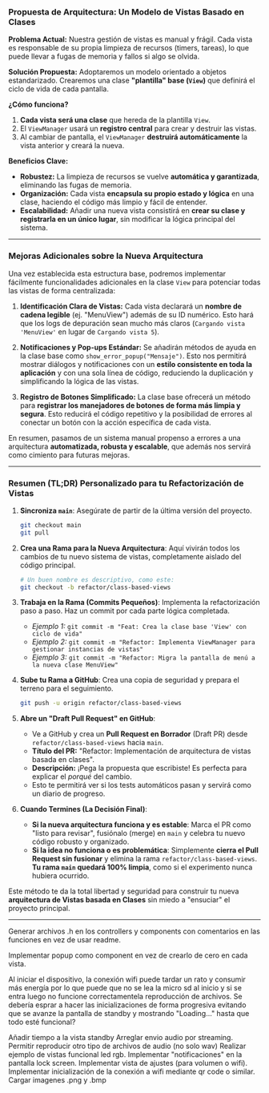 
### **Propuesta de Arquitectura: Un Modelo de Vistas Basado en Clases**

**Problema Actual:**
Nuestra gestión de vistas es manual y frágil. Cada vista es responsable de su propia limpieza de recursos (timers, tareas), lo que puede llevar a fugas de memoria y fallos si algo se olvida.

**Solución Propuesta:**
Adoptaremos un modelo orientado a objetos estandarizado. Crearemos una clase **"plantilla" base (`View`)** que definirá el ciclo de vida de cada pantalla.

**¿Cómo funciona?**

1.  **Cada vista será una clase** que hereda de la plantilla `View`.
2.  El `ViewManager` usará un **registro central** para crear y destruir las vistas.
3.  Al cambiar de pantalla, el `ViewManager` **destruirá automáticamente** la vista anterior y creará la nueva.

**Beneficios Clave:**

*   **Robustez:** La limpieza de recursos se vuelve **automática y garantizada**, eliminando las fugas de memoria.
*   **Organización:** Cada vista **encapsula su propio estado y lógica** en una clase, haciendo el código más limpio y fácil de entender.
*   **Escalabilidad:** Añadir una nueva vista consistirá en **crear su clase y registrarla en un único lugar**, sin modificar la lógica principal del sistema.

---

### **Mejoras Adicionales sobre la Nueva Arquitectura**

Una vez establecida esta estructura base, podremos implementar fácilmente funcionalidades adicionales en la clase `View` para potenciar todas las vistas de forma centralizada:

1.  **Identificación Clara de Vistas:**
    Cada vista declarará un **nombre de cadena legible** (ej. "MenuView") además de su ID numérico. Esto hará que los logs de depuración sean mucho más claros (`Cargando vista 'MenuView'` en lugar de `Cargando vista 5`).

2.  **Notificaciones y Pop-ups Estándar:**
    Se añadirán métodos de ayuda en la clase base como `show_error_popup("Mensaje")`. Esto nos permitirá mostrar diálogos y notificaciones con un **estilo consistente en toda la aplicación** y con una sola línea de código, reduciendo la duplicación y simplificando la lógica de las vistas.

3.  **Registro de Botones Simplificado:**
    La clase base ofrecerá un método para **registrar los manejadores de botones de forma más limpia y segura**. Esto reducirá el código repetitivo y la posibilidad de errores al conectar un botón con la acción específica de cada vista.

En resumen, pasamos de un sistema manual propenso a errores a una arquitectura **automatizada, robusta y escalable**, que además nos servirá como cimiento para futuras mejoras.

---

### **Resumen (TL;DR) Personalizado para tu Refactorización de Vistas**

1.  **Sincroniza `main`**: Asegúrate de partir de la última versión del proyecto.
    ```bash
    git checkout main
    git pull
    ```

2.  **Crea una Rama para la Nueva Arquitectura**: Aquí vivirán todos los cambios de tu nuevo sistema de vistas, completamente aislado del código principal.
    ```bash
    # Un buen nombre es descriptivo, como este:
    git checkout -b refactor/class-based-views
    ```

3.  **Trabaja en la Rama (Commits Pequeños)**: Implementa la refactorización paso a paso. Haz un commit por cada parte lógica completada.
    *   *Ejemplo 1:* `git commit -m "Feat: Crea la clase base 'View' con ciclo de vida"`
    *   *Ejemplo 2:* `git commit -m "Refactor: Implementa ViewManager para gestionar instancias de vistas"`
    *   *Ejemplo 3:* `git commit -m "Refactor: Migra la pantalla de menú a la nueva clase MenuView"`

4.  **Sube tu Rama a GitHub**: Crea una copia de seguridad y prepara el terreno para el seguimiento.
    ```bash
    git push -u origin refactor/class-based-views
    ```

5.  **Abre un "Draft Pull Request" en GitHub**:
    *   Ve a GitHub y crea un **Pull Request en Borrador** (Draft PR) desde `refactor/class-based-views` hacia `main`.
    *   **Título del PR:** "Refactor: Implementación de arquitectura de vistas basada en clases".
    *   **Descripción:** ¡Pega la propuesta que escribiste! Es perfecta para explicar el *porqué* del cambio.
    *   Esto te permitirá ver si los tests automáticos pasan y servirá como un diario de progreso.

6.  **Cuando Termines (La Decisión Final)**:
    *   **Si la nueva arquitectura funciona y es estable**: Marca el PR como "listo para revisar", fusiónalo (merge) en `main` y celebra tu nuevo código robusto y organizado.
    *   **Si la idea no funciona o es problemática**: Simplemente **cierra el Pull Request sin fusionar** y elimina la rama `refactor/class-based-views`. **Tu rama `main` quedará 100% limpia**, como si el experimento nunca hubiera ocurrido.

Este método te da la total libertad y seguridad para construir tu nueva **arquitectura de Vistas basada en Clases** sin miedo a "ensuciar" el proyecto principal.

---










Generar archivos .h en los controllers y components con comentarios en las funciones en vez de usar readme.

Implementar popup como component en vez de crearlo de cero en cada vista.

Al iniciar el dispositivo, la conexión wifi puede tardar un rato y consumir más energía por lo que puede que no se lea la micro sd al inicio y si se entra luego no funcione correctamentela reproducción de archivos.
Se debería esprar a hacer las inicializaciones de forma progresiva evitando que se avanze la pantalla de standby y mostrando "Loading..." hasta que todo esté funcional?

Añadir tiempo a la vista standby
Arreglar envio audio por streaming.
Permitir reproducir otro tipo de archivos de audio (no solo wav)
Realizar ejemplo de vistas funcional led rgb.
Implementar "notificaciones" en la pantalla lock screen.
Implementar vista de ajustes (para volumen o wifi).
Implementar inicialización de la conexión a wifi mediante qr code o similar.
Cargar imagenes .png y .bmp